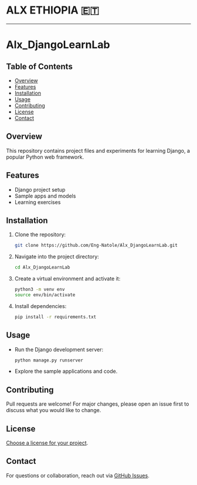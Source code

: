 # ALX ETHIOPIA 🇪🇹 
---

# Alx_DjangoLearnLab

## Table of Contents

- [Overview](#overview)
- [Features](#features)
- [Installation](#installation)
- [Usage](#usage)
- [Contributing](#contributing)
- [License](#license)
- [Contact](#contact)

## Overview

This repository contains project files and experiments for learning Django, a popular Python web framework.

## Features

- Django project setup
- Sample apps and models
- Learning exercises

## Installation

1. Clone the repository:
    ```bash
    git clone https://github.com/Eng-Natole/Alx_DjangoLearnLab.git
    ```
2. Navigate into the project directory:
    ```bash
    cd Alx_DjangoLearnLab
    ```
3. Create a virtual environment and activate it:
    ```bash
    python3 -m venv env
    source env/bin/activate
    ```
4. Install dependencies:
    ```bash
    pip install -r requirements.txt
    ```

## Usage

- Run the Django development server:
    ```bash
    python manage.py runserver
    ```
- Explore the sample applications and code.

## Contributing

Pull requests are welcome! For major changes, please open an issue first to discuss what you would like to change.

## License

[Choose a license for your project](https://choosealicense.com/).

## Contact

For questions or collaboration, reach out via [GitHub Issues](https://github.com/Eng-Natole/Alx_DjangoLearnLab/issues).
